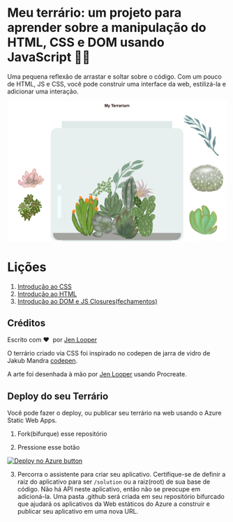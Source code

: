 # Meu terrário: um projeto para aprender sobre a manipulação do HTML, CSS e DOM usando JavaScript 🌵🌱

Uma pequena reflexão de arrastar e soltar sobre o código. Com um pouco de HTML, JS e CSS, você pode construir uma interface da web, estilizá-la e adicionar uma interação.

![meu terrário](../images/screenshot_gray.png)

# Lições

1. [Introdução ao CSS](./intro-to-css/README.md)
2. [Introdução ao HTML](./intro-to-html/README.md)
3. [Introdução ao DOM e JS Closures(fechamentos)](intro-to-DOM-and-js-closures/README.md)

## Créditos

Escrito com ♥ ️ por [Jen Looper](https://www.twitter.com/jenlooper)


O terrário criado via CSS foi inspirado no codepen de jarra de vidro de Jakub Mandra [codepen](https://codepen.io/Rotarepmi/pen/rjpNZY).

A arte foi desenhada à mão por [Jen Looper](http://jenlooper.com) usando Procreate.

## Deploy do seu Terrário

Você pode fazer o deploy, ou publicar seu terrário na web usando o Azure Static Web Apps.

1. Fork(bifurque) esse repositório

2. Pressione esse botão

[![Deploy no Azure button](https://aka.ms/deploytoazurebutton)](https://portal.azure.com/?feature.customportal=false&WT.mc_id=academic-13441-cxa#create/Microsoft.StaticApp)

3. Percorra o assistente para criar seu aplicativo. Certifique-se de definir a raiz do aplicativo para ser `/solution` ou a raiz(root) de sua base de código. Não há API neste aplicativo, então não se preocupe em adicioná-la. Uma pasta .github será criada em seu repositório bifurcado que ajudará os aplicativos da Web estáticos do Azure a construir e publicar seu aplicativo em uma nova URL.